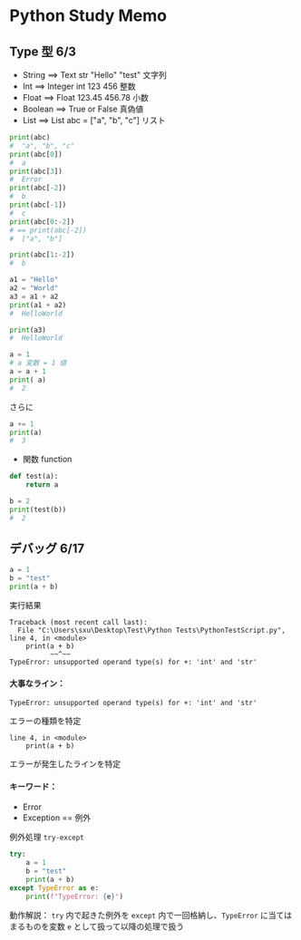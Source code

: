 <h1>Python Study Memo</h1>
<h2>Type 型 6/3 </h2>

- String ==> Text str "Hello" "test" 文字列
- Int ==> Integer int 123 456  整数
- Float ==>  Float 123.45  456.78  小数
- Boolean ==> True or False  真偽値
- List ==> List abc = ["a", "b", "c"]  リスト

```python
print(abc)
#  "a", "b", "c"
print(abc[0])
#  a
print(abc[3])
#  Error
print(abc[-2])
#  b
print(abc[-1])
#  c
print(abc[0:-2])
# == print(abc[-2])
#  ["a", "b"]
```

```python
print(abc[1:-2])
#  b

a1 = "Hello"
a2 = "World"
a3 = a1 + a2
print(a1 + a2)
#  HelloWorld

print(a3)
#  HelloWorld

a = 1
# a 変数 = 1 値
a = a + 1
print( a)
#  2
```

さらに
```Python
a += 1
print(a)
#  3
```

- 関数 function
```Python
def test(a):
    return a
```

```Python
b = 2
print(test(b))
#  2
```

<h2>デバッグ 6/17</h2>

```python
a = 1
b = "test"
print(a + b)
```

実行結果
```
Traceback (most recent call last):
  File "C:\Users\sxu\Desktop\Test\Python Tests\PythonTestScript.py", line 4, in <module>
    print(a + b)
          ~~^~~
TypeError: unsupported operand type(s) for +: 'int' and 'str'
```

#### 大事なライン：
```
TypeError: unsupported operand type(s) for +: 'int' and 'str'
```
エラーの種類を特定

```
line 4, in <module>
    print(a + b)
```
エラーが発生したラインを特定

#### キーワード：
- Error
- Exception == 例外

例外処理 `try-except`
```python
try:
    a = 1
    b = "test"
    print(a + b)
except TypeError as e:
    print(f"TypeError: {e}")
```

動作解説： `try` 内で起きた例外を `except` 内で一回格納し、`TypeError` に当てはまるものを変数 `e` として扱って以降の処理で扱う
